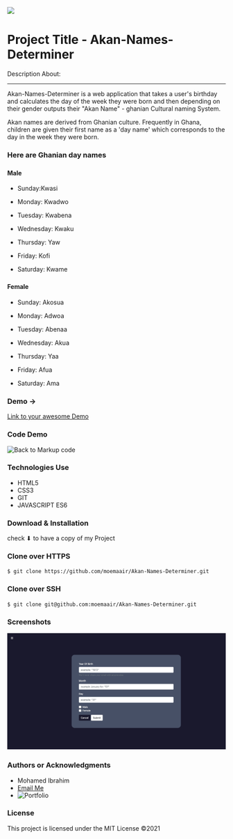 ![](logo.png)

Project Title - Akan-Names-Determiner
=======================================

Description About:

* * *

 Akan-Names-Determiner is a web application that takes a user's birthday and calculates the day of the week they were born and then depending on their gender outputs their "Akan Name" - ghanian Cultural naming System. 

 Akan names are derived from Ghanian culture. Frequently in Ghana, children are given their first name as a 'day name' which corresponds to the day in the week they were born.

### Here are Ghanian day names

### <h4>Male</h4>
* Sunday:Kwasi

* Monday: Kwadwo

* Tuesday: Kwabena

* Wednesday: Kwaku

* Thursday:  Yaw

* Friday: Kofi

* Saturday: Kwame

### <h4>Female</h4>
* Sunday: Akosua

* Monday: Adwoa

* Tuesday: Abenaa

* Wednesday: Akua

* Thursday:  Yaa

* Friday: Afua

* Saturday: Ama


### Demo -> 

[Link to your awesome Demo](#) 

### Code Demo
![Back to Markup code](https://github.com/moemaair/Akan-Names-Determiner)

### Technologies Use
 
 * HTML5
 * CSS3
 * GIT
 * JAVASCRIPT ES6

### Download & Installation
check ⬇ to have a copy of my Project

### Clone over HTTPS

```shell 
$ git clone https://github.com/moemaair/Akan-Names-Determiner.git

```
### Clone over SSH

```shell 
$ git clone git@github.com:moemaair/Akan-Names-Determiner.git

```
### Screenshots

![Desktop Screenshoot](desktop-screenshot.png)
### Authors or Acknowledgments

*   Mohamed Ibrahim
* [Email Me](mailto:rageali12@gmail.com?subject=[GitHub]%20Source%20Han%20Sans)
* ![Portfolio](https://moemaair.github.io/Portfolio-Landing-pg/)

### License

This project is licensed under the MIT License ©2021